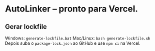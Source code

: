 # AutoLinker – pronto para Vercel.

## Gerar lockfile
Windows: `generate-lockfile.bat`
Mac/Linux: `bash generate-lockfile.sh`
Depois suba o `package-lock.json` ao GitHub e use `npm ci` na Vercel.
